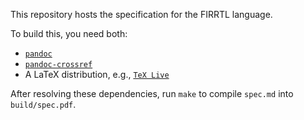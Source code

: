 This repository hosts the specification for the FIRRTL language.

To build this, you need both:

  - [`pandoc`](https://pandoc.org/)
  - [`pandoc-crossref`](https://lierdakil.github.io/pandoc-crossref/)
  - A LaTeX distribution, e.g., [`TeX Live`](https://tug.org/texlive/)

After resolving these dependencies, run `make` to compile `spec.md` into
`build/spec.pdf`.

